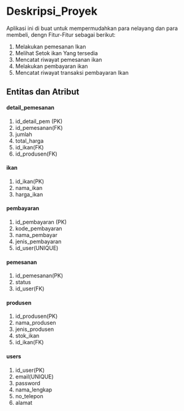 # Deskripsi_Proyek
Aplikasi ini di buat untuk mempermudahkan para nelayang dan para membeli, dengn Fitur-Fitur sebagai berikut:
1. Melakukan pemesanan Ikan 
2. Melihat Setok ikan Yang tersedia
3. Mencatat riwayat pemesanan ikan
4. Melakukan pembayaran ikan 
5. Mencatat riwayat transaksi pembayaran Ikan

## Entitas dan Atribut

#### detail_pemesanan
1. id_detail_pem (PK)
2. id_pemesanan(FK)
3. jumlah
4. total_harga
5. id_ikan(FK)
6. id_produsen(FK)

#### ikan
1. id_ikan(PK)
2. nama_ikan
3. harga_ikan

#### pembayaran
1. id_pembayaran (PK)
2. kode_pembayaran
3. nama_pembayar
4. jenis_pembayaran
5. id_user(UNIQUE)

#### pemesanan
1. id_pemesanan(PK)
2. status
3. id_user(FK)

#### produsen
1. id_produsen(PK)
2. nama_produsen
3. jenis_produsen
4. stok_ikan
5. id_ikan(FK)

#### users
1. id_user(PK)
2. email(UNIQUE)
3. password
4. nama_lengkap
5. no_telepon
6. alamat

